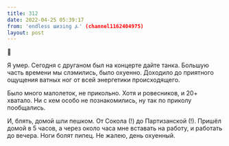 ```yaml
---
title: 312
date: 2022-04-25 05:39:17
from: 'endless шизing ⍼' (channel1162404975)
layout: post
---
```


🕺

Я умер. Сегодня с друганом был на концерте дайте танка. Большую часть времени мы слэмились, было охуенно. Доходило до приятного ощущения ватных ног от всей энергетики происходящего.

Было много малолеток, не прикольно. Хотя и ровесников, и 20+ хватало. Ни с кем особо не познакомились, ну так по приколу пообщались.

И, блять, домой шли пешком. От Сокола (!) до Партизанской (!). Пришёл домой в 5 часов, а через около часа мне вставать на работу, и работать до вечера. Ноги болят пипец.
Не жалею, день охуенный.
